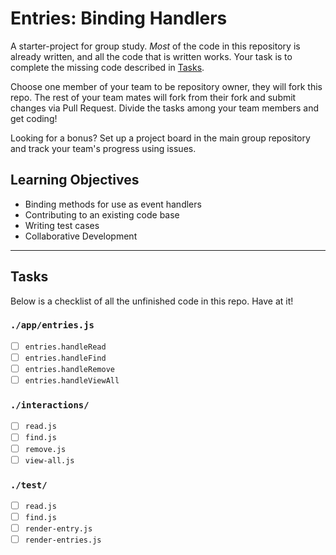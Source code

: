 # Entries: Binding Handlers

A starter-project for group study.  _Most_ of the code in this repository is already written, and all the code that is written works.  Your task is to complete the missing code described in [Tasks](#tasks).

Choose one member of your team to be repository owner, they will fork this repo. The rest of your team mates will fork from their fork and submit changes via Pull Request.  Divide the tasks among your team members and get coding!

Looking for a bonus?  Set up a project board in the main group repository and track your team's progress using issues.

## Learning Objectives

* Binding methods for use as event handlers
* Contributing to an existing code base
* Writing test cases
* Collaborative Development

---

## Tasks

Below is a checklist of all the unfinished code in this repo.  Have at it!

### `./app/entries.js`

- [ ] `entries.handleRead`
- [ ] `entries.handleFind`
- [ ] `entries.handleRemove`
- [ ] `entries.handleViewAll`

### `./interactions/`

- [ ] `read.js`
- [ ] `find.js`
- [ ] `remove.js`
- [ ] `view-all.js`

### `./test/`

- [ ] `read.js`
- [ ] `find.js`
- [ ] `render-entry.js`
- [ ] `render-entries.js`
